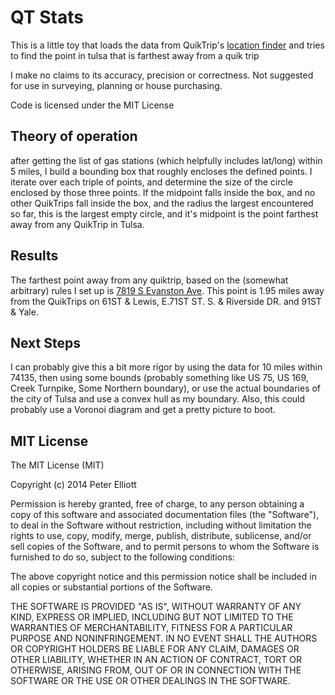 # QT Stats

This is a little toy that loads the data from QuikTrip's [location finder](http://www.quiktrip.com/Locations) and tries to find the point in tulsa that is farthest away from a quik trip

I make no claims to its accuracy, precision or correctness.  Not suggested for use in surveying, planning or house purchasing.

Code is licensed under the MIT License

## Theory of operation
after getting the list of gas stations (which helpfully includes lat/long) within 5 miles, 
I build a bounding box that roughly encloses the defined points.
I iterate over each triple of points, and determine the size of the circle enclosed by those three points.
If the midpoint falls inside the box, and no other QuikTrips fall inside the box, and the radius the largest encountered so far,
this is the largest empty circle, and it's midpoint is the point farthest away from any QuikTrip in Tulsa.

## Results

The farthest point away from any quiktrip, based on the (somewhat arbitrary) rules I set up is
[7819 S Evanston Ave](https://www.google.com/maps/place/36%C2%B002%2755.0%22N+95%C2%B056%2745.6%22W/@36.0485963,-95.9459906,15z/data=!4m2!3m1!1s0x0:0x0).
This point is 1.95 miles away from the QuikTrips on 61ST & Lewis, E.71ST ST. S. & Riverside DR. and 91ST & Yale.  

## Next Steps
I can probably give this a bit more rigor by using the data for 10 miles within 74135, then using some bounds 
(probably something like US 75, US 169, Creek Turnpike, Some Northern boundary), 
or use the actual boundaries of the city of Tulsa and use a convex hull as my boundary.
Also, this could probably use a Voronoi diagram and get a pretty picture to boot.


## MIT License

The MIT License (MIT)

Copyright (c) 2014 Peter Elliott

Permission is hereby granted, free of charge, to any person obtaining a copy
of this software and associated documentation files (the "Software"), to deal
in the Software without restriction, including without limitation the rights
to use, copy, modify, merge, publish, distribute, sublicense, and/or sell
copies of the Software, and to permit persons to whom the Software is
furnished to do so, subject to the following conditions:

The above copyright notice and this permission notice shall be included in
all copies or substantial portions of the Software.

THE SOFTWARE IS PROVIDED "AS IS", WITHOUT WARRANTY OF ANY KIND, EXPRESS OR
IMPLIED, INCLUDING BUT NOT LIMITED TO THE WARRANTIES OF MERCHANTABILITY,
FITNESS FOR A PARTICULAR PURPOSE AND NONINFRINGEMENT. IN NO EVENT SHALL THE
AUTHORS OR COPYRIGHT HOLDERS BE LIABLE FOR ANY CLAIM, DAMAGES OR OTHER
LIABILITY, WHETHER IN AN ACTION OF CONTRACT, TORT OR OTHERWISE, ARISING FROM,
OUT OF OR IN CONNECTION WITH THE SOFTWARE OR THE USE OR OTHER DEALINGS IN
THE SOFTWARE.
